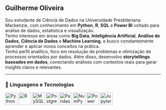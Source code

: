 ## Guilherme Oliveira

Sou estudante de Ciência de Dados na Universidade Presbiteriana Mackenzie, com conhecimento em **Python**, **R**, **SQL** e **Power BI** voltado para análise de dados, estatística e visualização.  
Tenho interesse em áreas como **Big Data**, **Inteligência Artificial**, **Análise de Dados**, **Ciência de Dados** e **Machine Learning**, e busco constantemente aprender e aplicar novos conceitos na prática.  
Tenho perfil analítico, foco em resolução de problemas e otimização de processos orientados por dados. Além disso, desenvolvo **storytellings baseados em dados**, conectando análises com contextos reais para gerar insights claros e relevantes.


---

### 🚀 Linguagens e Tecnologias

<p>
  <img src="https://cdn.jsdelivr.net/gh/devicons/devicon/icons/python/python-original.svg" width="40" alt="Python" title="Python"/>
  <img src="https://cdn.jsdelivr.net/gh/devicons/devicon/icons/r/r-original.svg" width="40" alt="R" title="R"/>
  <img src="https://cdn.jsdelivr.net/gh/devicons/devicon/icons/mysql/mysql-original.svg" width="40" alt="MySQL" title="MySQL"/>
  <img src="https://cdn.jsdelivr.net/gh/devicons/devicon/icons/postgresql/postgresql-original.svg" width="40" alt="PostgreSQL" title="PostgreSQL"/>
  <img src="https://cdn.jsdelivr.net/gh/devicons/devicon/icons/pandas/pandas-original.svg" width="40" alt="Pandas" title="Pandas"/>
  <img src="https://cdn.jsdelivr.net/gh/devicons/devicon/icons/numpy/numpy-original.svg" width="40" alt="NumPy" title="NumPy"/>
  <img src="https://img.icons8.com/color/48/000000/power-bi.png" width="40" alt="Power BI" title="Power BI"/>
  <img src="https://cdn.jsdelivr.net/gh/devicons/devicon/icons/jupyter/jupyter-original.svg" width="40" alt="Jupyter" title="Jupyter Notebook"/>
</p>
